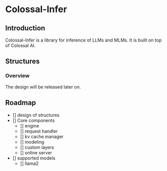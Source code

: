 # Colossal-Infer
## Introduction
Colossal-Infer is a library for inference of LLMs and MLMs. It is built on top of Colossal AI.

## Structures
### Overview
The design will be released later on.
## Roadmap
- [] design of structures
- [] Core components
    - [] engine
    - [] request handler
    - [] kv cache manager
    - [] modeling
    - [] custom layers
    - [] online server
- [] supported models
    - [] llama2
